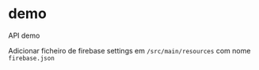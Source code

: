 # demo
API demo

Adicionar ficheiro de firebase settings em `/src/main/resources` com nome `firebase.json`
